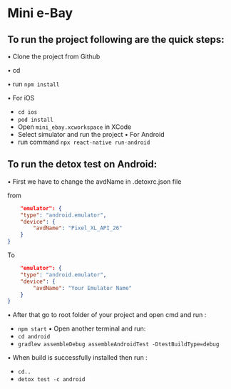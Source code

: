 # Mini e-Bay

## To run the project following are the quick steps:

• Clone the project from Github

• cd <root folder of the project>

• run `npm install`

• For iOS

 - `cd ios`
 - `pod install`
 - Open `mini_ebay.xcworkspace` in XCode
 - Select simulator and run the project
• For Android
 - run command `npx react-native run-android`

## To run the detox test on Android:
• First we have to change the avdName in .detoxrc.json file 

from
```json
    "emulator": {
    "type": "android.emulator",
    "device": {
        "avdName": "Pixel_XL_API_26"
    }
}
```
  To
```json
    "emulator": {
    "type": "android.emulator",
    "device": {
        "avdName": "Your Emulator Name"
    }
}
```

• After that go to root folder of your project and open cmd and run :
  - `npm start`
• Open another terminal and run:
  - `cd android` 
  - `gradlew assembleDebug assembleAndroidTest -DtestBuildType=debug`

• When build is successfully installed then run  :
  - `cd..`
  - `detox test -c android`